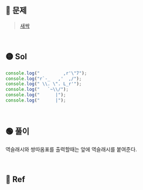 ## 🔴 문제
>[새싹](https://www.acmicpc.net/problem/25083)


<br/>

## 🟡 Sol
```js
console.log("         ,r'\"7");
console.log("r`-_   ,'  ,/");
console.log(" \\. \". L_r'");
console.log("   `~\\/");
console.log("      |");
console.log("      |");
```
<br/>

## 🟢 풀이
역슬래시와 쌍따옴표를 출력할때는 앞에 역슬래시를 붙여준다. 




<br/>

## 🔵 Ref

